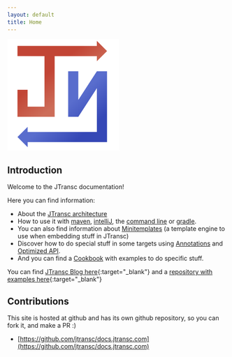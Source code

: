 ```yaml
---
layout: default
title: Home
---
```


<img src="/i/logo.svg" width="256" height="256" />

## Introduction

Welcome to the JTransc documentation!

Here you can find information:

* About the [JTransc architecture](/architecture)
* How to use it with [maven](/usage/maven), [intelliJ](/usage/intellij), the [command line](/usage/commandline) or [gradle](/usage/gradle).
* You can also find information about [Minitemplates](/minitemplates) (a template engine to use when embedding stuff in JTransc)
* Discover how to do special stuff in some targets using [Annotations](/jtransc-rt-core/annotations) and [Optimized API](/jtransc-rt-core/optimized-api).
* And you can find a [Cookbook](/cookbook) with examples to do specific stuff.

You can find [JTransc Blog here](http://blog.jtransc.com/){:target="_blank"} and a [repository with examples here](https://github.com/jtransc/jtransc-examples){:target="_blank"}

## Contributions

This site is hosted at github and has its own github repository, so you can fork it, and make a PR :)

* [https://github.com/jtransc/docs.jtransc.com](https://github.com/jtransc/docs.jtransc.com)
